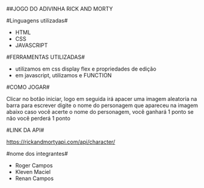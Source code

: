 ##JOGO DO ADIVINHA RICK AND MORTY

#Linguagens utilizadas#

* HTML
* CSS
* JAVASCRIPT

#FERRAMENTAS UTILIZADAS#

* utilizamos em css display flex e propriedades de edição
* em javascript, utilizamos e FUNCTION

#COMO JOGAR#

Clicar no botão iniciar, logo em seguida irá apacer uma imagem aleatoria
na barra para escrever digite o nome do personagem que apareceu na imagem abaixo
caso você acerte o nome do personagem, você ganhará 1 ponto 
se não você perderá 1 ponto 

#LINK DA API#

https://rickandmortyapi.com/api/character/

#nome dos integrantes#

* Roger Campos
* Kleven Maciel
* Renan Campos